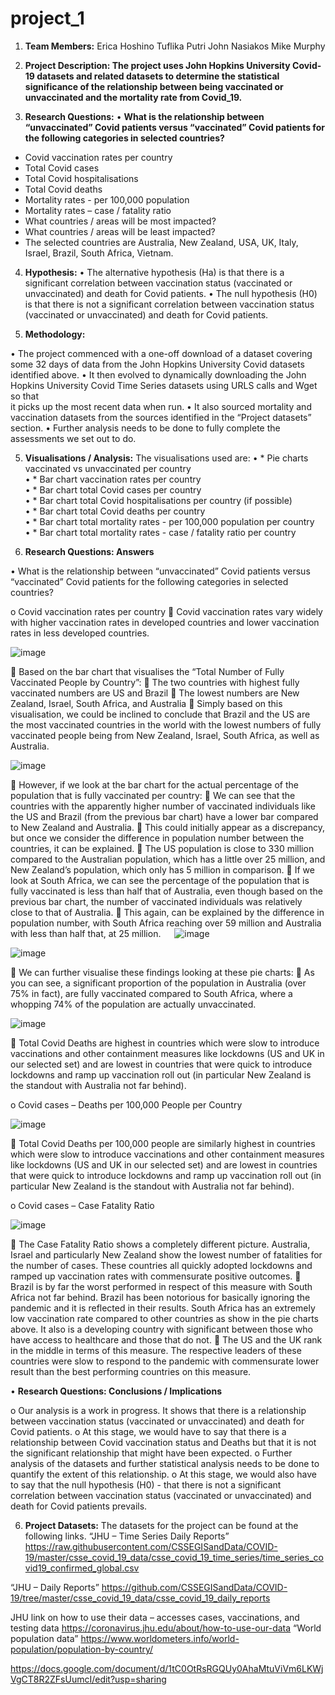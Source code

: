 # project_1

1.	**Team Members:**   		Erica Hoshino
                                        Tuflika Putri
                                        John Nasiakos
                                        Mike Murphy

2.	**Project Description:
The project uses John Hopkins University Covid-19 datasets and related datasets to determine the statistical significance of the relationship between being vaccinated or unvaccinated and the mortality rate from Covid_19.**

3.	**Research Questions:**
•	**What is the relationship between “unvaccinated” Covid patients versus “vaccinated” Covid patients for the following categories in selected countries?**
* Covid vaccination rates per country
* Total Covid cases
* Total Covid hospitalisations
* Total Covid deaths
* Mortality rates - per 100,000 population
* Mortality rates – case / fatality ratio
* What countries / areas will be most impacted?	 
* What countries / areas will be least impacted?
* The selected countries are Australia, New Zealand, USA, UK, Italy, Israel, Brazil, South Africa, Vietnam. 

4.	**Hypothesis:**
•	The alternative hypothesis (Ha) is that there is a significant correlation between vaccination status (vaccinated or unvaccinated) and death for Covid patients.
•	The null hypothesis (H0) is that there is not a significant correlation between vaccination status (vaccinated or unvaccinated) and death for Covid patients.


5.	**Methodology:**

•	The project commenced with a one-off download of a dataset covering some 32 days of data from the John Hopkins University Covid datasets identified above.
•	It then evolved to dynamically downloading the John Hopkins University Covid Time Series datasets using URLS calls and Wget so that  
        it picks up the most recent data when run.
•	It also sourced mortality and vaccination datasets from the sources identified in the “Project datasets” section.
•	Further analysis needs to be done to fully complete the assessments we set out to do. 


5.	**Visualisations / Analysis:**
The visualisations used are:
•	* Pie charts vaccinated vs unvaccinated per country					
•	* Bar chart vaccination rates per country						
•	* Bar chart total Covid cases per country						
•	* Bar chart total Covid hospitalisations per country (if possible)				
•	* Bar chart total Covid deaths per country						
•	* Bar chart total mortality rates - per 100,000 population per country				
•	* Bar chart total mortality rates - case / fatality ratio per country							

6.	**Research Questions: Answers**

•	What is the relationship between “unvaccinated” Covid patients versus “vaccinated” Covid patients for the following categories in selected countries?

o	Covid vaccination rates per country
	Covid vaccination rates vary widely with higher vaccination rates in developed countries and lower vaccination rates in less developed countries.

![image](https://user-images.githubusercontent.com/89948865/148156699-bdea8146-c98a-4654-9357-711293847804.png)

	Based on the bar chart that visualises the “Total Number of Fully 
Vaccinated People by Country”:
	The two countries with highest fully vaccinated numbers are US and Brazil
	The lowest numbers are New Zealand, Israel, South Africa, and Australia
	Simply based on this visualisation, we could be inclined to conclude that Brazil and the US are the most vaccinated countries in the world with the lowest numbers of fully vaccinated people being from New Zealand, Israel, South Africa, as well as Australia.

![image](https://user-images.githubusercontent.com/89948865/148158227-921b34f3-7f20-429f-a5e4-7059eb3a980e.png)


	However, if we look at the bar chart for the actual percentage of the
population that is fully vaccinated per country:
	We can see that the countries with the apparently higher number of vaccinated individuals like the US and Brazil (from the previous bar chart) have a lower bar compared to New Zealand and Australia.
	This could initially appear as a discrepancy, but once we consider the difference in population number between the countries, it can be explained.
	 The US population is close to 330 million compared to the Australian population, which has a little over 25 million, and New Zealand’s population, which only has 5 million in 
comparison.
	If we look at South Africa, we can see the percentage of the population that is fully vaccinated is less than half that of Australia, even though based on the previous bar chart, the number of vaccinated individuals was relatively close to that of Australia.
	This again, can be explained by the difference in population number, with South Africa reaching over 59 million and Australia with less than half that, at 25 million.
 
![image](https://user-images.githubusercontent.com/89948865/148158413-fa02955e-1760-4fd5-a48f-8bb91e653c44.png)

![image](https://user-images.githubusercontent.com/89948865/148158461-aa544bc7-71e0-4b24-8aec-253dabbec7b6.png)

	 We can further visualise these findings looking at these pie charts:
	 As you can see, a significant proportion of the population in 
Australia (over 75% in fact), are fully vaccinated compared to South Africa, where a whopping 74% of the population are actually unvaccinated.

![image](https://user-images.githubusercontent.com/89948865/148158564-3251dc37-02b4-43ff-bb28-a40f87b780e2.png)


	Total Covid Deaths are highest in countries which were slow to introduce vaccinations and other containment measures like lockdowns (US and UK in our selected set) and are lowest in countries that were quick to introduce lockdowns and ramp up vaccination roll out (in particular New Zealand is the standout with Australia not far behind).

o	Covid cases – Deaths per 100,000 People per Country

![image](https://user-images.githubusercontent.com/89948865/148158707-47cfae9d-d13e-4dbb-9124-6bd1d66e8a41.png)

	Total Covid Deaths per 100,000 people are similarly highest in countries which were slow to introduce vaccinations and other containment measures like lockdowns (US and UK in our selected set) and are lowest in countries that were quick to introduce lockdowns and ramp up vaccination roll out (in particular New Zealand is the standout with Australia not far behind).

o	Covid cases – Case Fatality Ratio

![image](https://user-images.githubusercontent.com/89948865/148158764-031814da-8e71-4818-970d-fd0bd78a9450.png)


	The Case Fatality Ratio shows a completely different picture. Australia, Israel and particularly New Zealand show the lowest number of fatalities for the number of cases. These countries all quickly adopted lockdowns and ramped up vaccination rates with commensurate positive outcomes.
	Brazil is by far the worst performed in respect of this measure with South Africa not far behind. Brazil has been notorious for basically ignoring the pandemic and it is reflected in their results. South Africa has an extremely low vaccination rate compared to other countries as show in the pie charts above. It also is a developing country with significant between those who have access to healthcare and those that do not. 
	The US and the UK rank in the middle in terms of this measure. The respective leaders of these countries were slow to respond to the pandemic with commensurate lower result than the best performing countries on this measure. 


•	**Research Questions: Conclusions / Implications**

o	Our analysis is a work in progress. It shows that there is a relationship between vaccination status (vaccinated or unvaccinated) and death for Covid patients.
o	At this stage, we would have to say that there is a relationship between Covid vaccination status and Deaths but that it is not the significant relationship that might have been expected.
o	Further analysis of the datasets and further statistical analysis needs to be done to quantify the extent of this relationship.
o	At this stage, we would also have to say that the null hypothesis (H0) - that there is not a significant correlation between vaccination status (vaccinated or unvaccinated) and death for Covid patients prevails.

6.	**Project Datasets:** 
  The datasets for the project can be found at the following links.
	“JHU – Time Series Daily Reports”
https://raw.githubusercontent.com/CSSEGISandData/COVID-19/master/csse_covid_19_data/csse_covid_19_time_series/time_series_covid19_confirmed_global.csv

“JHU – Daily Reports”
https://github.com/CSSEGISandData/COVID-19/tree/master/csse_covid_19_data/csse_covid_19_daily_reports

JHU link on how to use their data – accesses cases, vaccinations, and testing data
https://coronavirus.jhu.edu/about/how-to-use-our-data
		“World population data”
https://www.worldometers.info/world-population/population-by-country/



https://docs.google.com/document/d/1tC0OtRsRGQUy0AhaMtuViVm6LKWjVgCT8R2ZFsUumcI/edit?usp=sharing
